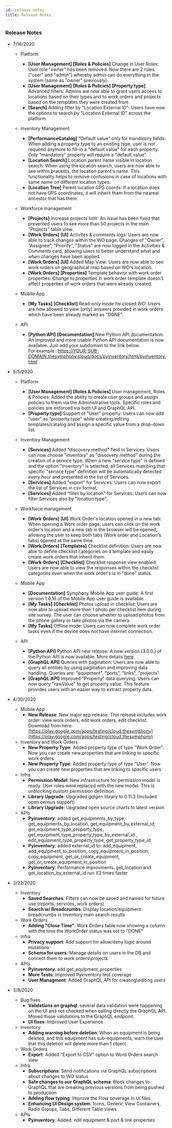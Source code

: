 ```yaml
---
id: release-notes
title: Release Notes
---
```



### Release Notes
* 7/16/2020
	* Platform	
		* **[User Management]** **[Roles & Policies]**		Change in User Roles:	User role "owner" has been removed. Now there are 2 roles ("user" and "admin") whereby admin can do everything in the system (same as "owner" previously).
		* **[User Management]** **[Roles & Policies]** **[Property type]**	Advanced filters:	Admins are now able to grant users access to locations based on their types and to work orders and projects based on the templates they were created from 
		* **[Search]**	Adding filter by "Location External ID":	Users have now the options to search by "Location External ID" across the platform.
	* Inventory Management
		* **[PerformanceCatalog]**		"Default value" only for mandatory fields:	When adding a property type to an existing type, user is not required anymore to fill-in a "default value" for each property.  Only "mandatory" property will require a "default value".	
		* **[Location Search]**		Location parent name visible in location search:	When using the location search, users are now able to see within brackets, the location parent's name. This functionality helps to remove confusions in case of locations with same name on different location types.
		* **[Location Tree]**		Parent location GPS coords:	If a location does not have GPS coordinates, it will inherit them from the nearest ancestor that has them.
	* Workforce management	
		* **[Projects]**	Increase projects limit: 	An issue has been fixed that prevented users to see more than 50 projects in the main "Projects" table view.
		* **[Work Orders]** **[UI]**		Activites & comments logs:	Users are now able to track changes within the WO page. Changes of "Owner", "Assignee", "Priority", "Status" are now logged in the Activities & Comments card, allowing users to better understand what and when changes have been applied.
		* **[Work Orders]** **[UI]**		Added Map View: 	Users are now able to see work orders on geographical map based on WO's location.
		* **[Work Orders]** **[Properties]**		Template behavior with work order properties:	Change to properties in work order template doesn't affect properties of work orders that were already created.

	* Mobile App	
		* **[My Tasks]** **[Checklist]**	Read-only mode for closed WO:	Users are now allowed to view (only) answers provided in work orders which have been already marked as "DONE". 

	* API
		* **[Python API]** **[Documentation]**		New Python API documentation:	An improved and more usable Python API documentation is now available. Just add your subdomain to the link below.<br>
		For example : https://YOUR-SUB-DOMAIN.thesymphony.cloud/docs/pyinventory/html/pyinventory.html .







* 6/5/2020
	* Platform	
		* **[User Management]** **[Roles & Policies]**	User management, Roles & Policies:	Added the ability to create user groups and assign policies to them via the Administrative tools. Specific roles and policies are enforced via both UI and GraphQL API.
		* **[Property type]**	Support of "User" property:	Users can now add "user" as "property type" while creating/editing templates/catalog and assign a specific value from a drop-down list.

	* Inventory Management	
		* **[Services]**	Added "discovery method" field in Services:	Users can now choose "inventory" as "discovery method" during the creation of a service type. When a new "service type" is defined and the option "inventory" is selected, all Services matching that specific "service type" definition will be automatically detected every hour and presented in the list of Services.
		* **[Services]**	Added "export" for Services:	Users can now export the list of Services in csv format.
		* **[Services]**	Added "filter by location" for Services:	Users can now filter Services also by "location type".

	* Workforce management	
		* **[Work Orders]** **[UI]**	Work Order's location opened in a new tab:	When opening a Work order page, users can click on the work order's location and a new tab in the browser will be opened, allowing the user to keep both tabs (Work order and Location's tabs) opened at the same time.  
		* **[Work Orders]** **[Templates]**	Checklist definition:	Users are now able to define checklist categories on a template and easily create work orders that inherit them. 
		* **[Work Orders]** **[Checklist]**	Checklist response view enabled:	Users are now able to view the responses within the checklist categories even when the work order's is in "done" status.

	* Mobile App
		* **[Documentation]**	Symphony Mobile App user guide:		A first version 1.0.16 of the Mobile App user guide is available.  	
		* **[My Tasks]** **[Checklist]**	Photos upload in checklist:	Users are now able to upload more than 1 photo per checklist item during site survey. The user can choose whether to upload photos from the phone gallery or take photos via the camera.
		* **[My Tasks]**	Offline mode:	Users can now complete work order tasks even if the device does not have internet connection.

	* API 	
		* **[Python API]**	Python API new release:		A new version (3.0.0.) of the Python API is now available. More details [here](py-inventory-changelog.md)
		* **[GraphQL API]**	Queries with pagination:	Users are now able to query all entities by using pagination and improving data handling. Queries are: "equipment", "ports", "links", "projects".
		* **[GraphQL API]**	Improved "Property" data querying:	Users can now query "rawValue" to get property value. This feature provides users with an easier way to extract property data.


* 4/30/2020
    * Mobile App
        * **New Release**: New major app release. This release includes work order: view work orders, edit work orders, edit checklist. Download from here: [https://play.google.com/apps/testing/cloud.thesymphony](https://play.google.com/apps/testing/cloud.thesymphony)
    * Inventory and Work Orders
        * **New Property Type**: Added property type of type "Work Order". Now you can create new properties that are linking to specific work orders.
        * **New Property Type**: Added property type of type "User". Now you can create new properties that are linking to specific users.
    * Infra
        * **Permission Model**: New infrastructure for permission model is ready. User roles were replaced with the new model. This is unblocking custom permission definition.
        * **Library Upgrade**: Upgraded gqlgen library to 0.11.3 (Included open census support)
        * **Library Upgrade**: Upgraded open source charts to latest version
    * APIs
        * **Pyinventory**: added get_equipments_by_type, get_equipments_by_location, get_equipment_by_external_id, get_equipment_type_property_type, get_equipment_type_property_type_by_external_id , edit_equipment_type_property_type, get_property_type_id 
        * **Pyinventory**: added external_id to: add_equipment, add_equipment_to_position, copy_equipment_in_position, copy_equipment, get_or_create_equipment, get_or_create_equipment_in_position
        * **Pyinventory**: Performance improvments. get_location and get_location_by_external_id run X3 times faster

* 3/22/2020
    * Inventory
        * **Saved Searches**: Filters can now be saved and named for future use (reports, services, work orders)
        * **Search w/ Breadcrumbs**: Display location/equipment breadcrumbs in Inventory main search results
    * Work Orders
        * **Adding "Close Time"**: Work Orders table now showing a column with the time the WorkOrder status was set to "DONE"
    * Infra
        * **Privacy support**: Add support for allow/deny logic around mutations
        * **Schema for users**: Manage details on users in the DB and connect them to work orders\projects
    * APIs
        * **Pyinventory**: add get_equipment_properties
        * **More Tests**: Improved Pyinventory test coverage
        * **User Managment**: Added GraphQL API for creating\editing users
       
       
* 3/8/2020
    * Bug fixes
        * **Validations on graphql**: several data validation were happening on the UI and not checked when calling directly the GraphQL API. Moved those validations to the GraphQL endpoint.
        * **UI fixes**: Improved User Experience
    * Inventory
        * **Adding warning before deletion**: When an equipment is being deleted, and this equipment has sub-equipments, warn the user that this deletion will delete more than 1 object
    * Work Orders
        * **Export**: Added "Export to CSV" option to Word Orders search view
    * Infra
        * **Subscriptions**: Send notifications via GraphQL subscriptions about changes to WO status
        * **Safe changes to our GraphQL schema**: Block changes to GraphQL that are breaking previous versions from being pushed to production
        * **Adding flow typing**: Improve the Flow coverage in UI files
        * **Enhancing UI Design system**: Icons, Generic View Containers, Radio Groups, Tabs, Different Table views
    * APIs
        * **Pyinventory**: Added: edit equipment & port & link properties
